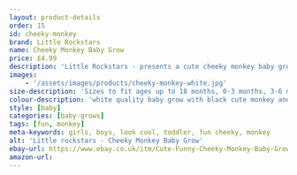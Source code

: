 ```yaml
---
layout: product-details
order: 15
id: cheeky-monkey
brand: Little Rockstars
name: Cheeky Monkey Baby Grow
price: £4.99
description: 'Little Rockstars - presents a cute cheeky monkey baby grow for your little ones. Ideal gift for a new baby or christmas present.'
images: 
    - '/assets/images/products/cheeky-monkey-white.jpg'
size-description: 'Sizes to fit ages up to 18 months, 0-3 months, 3-6 months, 6-12 months and 12-18 months'
colour-description: 'white quality baby grow with black cute monkey and text in soft quality vinyl'
style: [baby]
categories: [baby-grows]
tags: [fun, monkey] 
meta-keywords: girls, boys, look cool, toddler, fun cheeky, monkey
alt: 'Little rockstars - Cheeky Monkey Baby Grow'
ebay-url: https://www.ebay.co.uk/itm/Cute-Funny-Cheeky-Monkey-Baby-Grow-Bodysuit-Vest/313119861647?hash=item48e765eb8f:g:VTsAAOSwyz5e68qK
amazon-url: 
---
```


